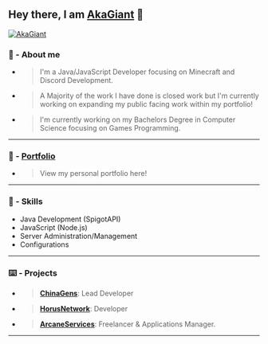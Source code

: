 ## Hey there, I am [AkaGiant](https://github.com/AkaGiant) 👋

[![AkaGiant](https://github-readme-stats.vercel.app/api?username=AkaGiant&show_icons=true&theme=dracula&count_private=true)](https://github.com/AkaGiant)<br/>

### 🤵 - About me 
- > I'm a Java/JavaScript Developer focusing on Minecraft and Discord Development.
- > A Majority of the work I have done is closed work but I'm currently working on expanding my public facing work within my portfolio!
- > I'm currently working on my Bachelors Degree in Computer Science focusing on Games Programming.

------------
### 📖 - **[Portfolio](https://github.com/AkaGiant/Portfolio "Portfolio")**
- > View my personal portfolio here!
------------

### 📖 - Skills
- Java Development (SpigotAPI)
- JavaScript (Node.js)
- Server Administration/Management
- Configurations

------------

### ⌨️ - Projects
- > **[ChinaGens](https://discord.gg/kDXWdcBqGs "ChinaGens")**: Lead Developer
- > **[HorusNetwork](https://discord.gg/APKJrzQGEW "HorusNetwork")**: Developer
- > **[ArcaneServices](https://discord.gg/Jgx8kr2TfD "ArcaneServices")**: Freelancer & Applications Manager.

------------
